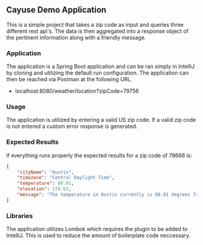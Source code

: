 ## Cayuse Demo Application
This is a simple project that takes a zip code as input and queries three different rest api's. The data is then aggregated into a response object of the pertinent information along with a friendly message.

### Application
The application is a Spring Boot application and can be ran simply in IntelliJ by cloning and utilizing the default run configuration. The application can then be reached via Postman at the following URL.
* localhost:8080/weather/location?zipCode=79756

### Usage
The application is utilized by entering a valid US zip code. If a valid zip code is not entered a custom error response is generated.

### Expected Results
If everything runs properly the expected results for a zip code of 78666 is:
```json
{
    "cityName": "Austin",
    "timezone": "Central Daylight Time",
    "temperature": 80.91,
    "elevation": 178.63,
    "message": "The temperature in Austin currently is 80.91 degrees fahrenheit. Austin is in the Central Daylight Time Zone and has an elevation of 178.63 meters above sea level."
}
```
### Libraries
The application utilizes Lombok which requires the plugin to be added to IntelliJ. This is used to reduce the amount of boilerplate code neccessary.

